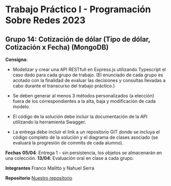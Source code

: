 # Trabajo Práctico I - Programación Sobre Redes 2023
## Grupo 14: Cotización de dólar (Tipo de dólar, Cotización x Fecha) (MongoDB)

**Consigna:**
+ Modelizar y crear una API RESTfull en Express.js utilizando Typescript el caso dado para cada grupo de trabajo. (El enunciado de cada grupo es acotado con la finalidad de evaluar las decisiones y consultas llevadas a cabo durante el transcurso del trabajo práctico.)

+ Se deben generar al menos 3 métodos personalizados (a elección) fuera de los correspondientes a la alta, baja y modificación de cada modelo.

+ El código de la solución debe incluir la documentación de la API utilizando la herramienta Swagger.

+ La entrega debe incluir el link a un repositorio GIT donde se incluya el código completo de la solución y el 
diagrama de clases asociado (se evaluará la progresión de commits de cada alumno).


**Fechas**
**05/04**: Entrega 1 - sin persistencia, los objetos se almacenarán en una colección.
**13/04**: Evaluación oral en clase a cada grupo.


**Integrantes**
Franco Malitto y Nahuel Serra

**Repositorio**
[Nuestro repositorio](https://github.com/Nawho/TP1_API_REST_Cotizacion_USD)